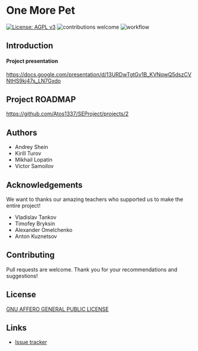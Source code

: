 # One More Pet
[![License: AGPL v3](https://img.shields.io/badge/License-AGPL_v3-blue.svg)](https://www.gnu.org/licenses/agpl-3.0)
![contributions welcome](https://img.shields.io/badge/contributions-welcome-brightgreen.svg?style=flat)
![workflow](https://github.com/Atos1337/SEProject/actions/workflows/github-actions.yml/badge.svg)

## Introduction

#### Project presentation
https://docs.google.com/presentation/d/13URDwTgtGv1B_KVNqwQ5dszCVNtHS9kj47s_LN7Gxdo

## Project ROADMAP
https://github.com/Atos1337/SEProject/projects/2

## Authors
- Andrey Shein
- Kirill Turov
- Mikhail Lopatin
- Victor Samoilov

## Acknowledgements
We want to thanks our amazing teachers who supported us to make the entire project!
- Vladislav Tankov
- Timofey Bryksin
- Alexander Omelchenko
- Anton Kuznetsov

## Contributing
Pull requests are welcome. Thank you for your recommendations and suggestions!

## License
[GNU AFFERO GENERAL PUBLIC LICENSE](https://www.gnu.org/licenses/agpl-3.0)

## Links
* [Issue tracker](https://github.com/Atos1337/SEProject/issues)
